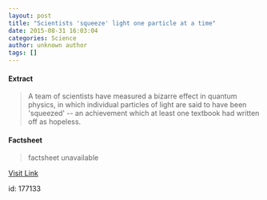 ```yaml
---
layout: post
title: "Scientists 'squeeze' light one particle at a time"
date: 2015-08-31 16:03:04
categories: Science
author: unknown author
tags: []
---
```



#### Extract
>A team of scientists have measured a bizarre effect in quantum physics, in which individual particles of light are said to have been 'squeezed' -- an achievement which at least one textbook had written off as hopeless. 

#### Factsheet
>factsheet unavailable

[Visit Link](http://www.sciencedaily.com/releases/2015/08/150831120304.htm)

id:  177133
